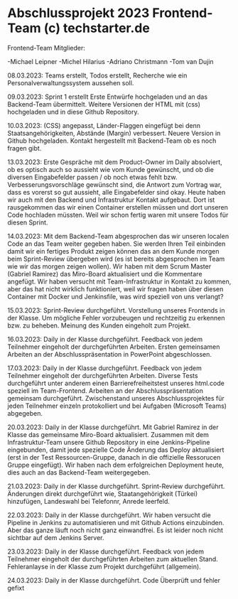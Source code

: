 # Abschlussprojekt 2023 Frontend-Team (c) techstarter.de
Frontend-Team Mitglieder: 

-Michael Leipner
-Michel Hilarius
-Adriano Christmann
-Tom van Dujin

08.03.2023:
Teams erstellt, Todos erstellt, Recherche wie ein Personalverwaltungssystem aussehen soll.

09.03.2023:
Sprint 1 erstellt
Erste Entwürfe hochgeladen und an das Backend-Team übermittelt.
Weitere Versionen der HTML mit (css) hochgeladen und in diese Github Repository.

10.03.2023:
(CSS) angepasst, Länder-Flaggen eingefügt bei denn Staatsangehörigkeiten, Abstände (Margin) verbessert.
Neuere Version in Github hochgeladen.
Kontakt hergestellt mit Backend-Team ob es noch fragen gibt.

13.03.2023:
Erste Gespräche mit dem Product-Owner im Daily absolviert, ob es optisch auch so aussieht wie vom Kunde gewünscht, und ob die diversen Eingabefelder passen / ob noch etwas fehlt bzw. Verbesserungsvorschläge gewünscht sind, die Antwort zum Vortrag war, dass es vorerst so gut aussieht, alle Eingabefelder sind okay.
Heute haben wir auch mit den Backend und Infrastruktur Kontakt aufgebaut. 
Dort ist rausgekommen das wir einen Container erstellen müssen und dort unseren Code hochladen müssten. 
Weil wir schon fertig waren mit unsere Todos für diesen Sprint.

14.03.2023:
Mit dem Backend-Team abgesprochen das wir unseren localen Code an das Team weiter gegeben haben.
Sie werden Ihren Teil einbinden damit wir ein fertiges Produkt zeigen können das an dem Kunde morgen beim Sprint-Review übergeben wird (es ist bereits abgesprochen im Team wie wir das morgen zeigen wollen). 
Wir haben mit dem Scrum Master (Gabriel Ramirez) das Miro-Board aktualisiert und die Kommentare angefügt. 
Wir haben versucht mit Team-Infrastruktur in Kontakt zu kommen, aber das hat nicht wirklich funktioniert, weil wir fragen haben über diesen Container mit Docker und Jenkinsfile, was wird speziell von uns verlangt?

15.03.2023:
Sprint-Review durchgeführt.
Vorstellung unseres Frontends in der Klasse.
Um mögliche Fehler vorzubeugen und rechtzeitig zu erkennen bzw. zu beheben.
Meinung des Kunden eingeholt zum Projekt.

16.03.2023:
Daily in der Klasse durchgeführt.
Feedback von jedem Teilnehmer eingeholt der durchgeführten Arbeiten.
Ersten gemeinsamen Arbeiten an der Abschlusspräsentation in PowerPoint abgeschlossen.

17.03.2023:
Daily in der Klasse durchgeführt.
Feedback von jedem Teilnehmer eingeholt der durchgeführten Arbeiten. 
Diverse Tests durchgeführt unter anderem einen Barrierefreiheitstest unseres html.code speziell im Team-Frontend.
Arbeiten an der Abschlusspräsentation gemeinsam durchgeführt.
Zwischenstand unseres Abschlussprojektes für jeden Teilnehmer einzeln protokolliert und bei Aufgaben (Microsoft Teams) abgegeben.

20.03.2023:
Daily in der Klasse durchgeführt.
Mit Gabriel Ramirez in der Klasse das gemeinsame Miro-Board aktualisiert.
Zusammen mit dem Infrastruktur-Team unsere Github Repository in eine Jenkins-Pipeline eingebunden, damit jede spezielle Code Änderung das Deploy aktualisiert (erst in der Test Ressourcen-Gruppe, danach in die offizielle Ressorucen Gruppe eingefügt).
Wir haben nach dem erfolgreichen Deployment heute, dies auch an das Backend-Team weitergegeben.

21.03.2023:
Daily in der Klasse durchgeführt.
Sprint-Review durchgeführt.
Änderungen direkt durchgeführt wie, Staatangehörigkeit (Türkei) hinzufügen, Landeswahl bei Telefonnr, Anrede leerfeld.

22.03.2023:
Daily in der Klasse durchgeführt.
Wir haben versucht die Pipeline in Jenkins zu automatisieren und mit Github Actions einzubinden. Aber das ganze läuft noch nicht ganz einwandfrei. Es ist leider noch nicht sichtbar auf dem Jenkins Server.

23.03.2023:
Daily in der Klasse durchgeführt.
Feedback von jedem Teilnehmer eingeholt der durchgeführten Arbeiten zum aktuellen Stand.
Fehleranlayse in der Klasse zum Projekt durchgeführt (allgemein).

24.03.2023:
Daily in der Klasse durchgeführt.
Code Überprüft und fehler gefixt
